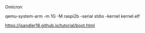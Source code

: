 Omicron

qemu-system-arm -m 1G -M raspi2b -serial stdio -kernel kernel.elf


https://jsandler18.github.io/tutorial/boot.html